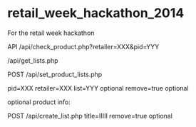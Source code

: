 retail_week_hackathon_2014
==========================

For the retail week hackathon


API
/api/check_product.php?retailer=XXX&pid=YYY

/api/get_lists.php

POST
/api/set_product_lists.php

pid=XXX
retailer=XXX
list=YYY optional
remove=true optional

optional product info:



POST
/api/create_list.php
title=IIIII
remove=true optional
